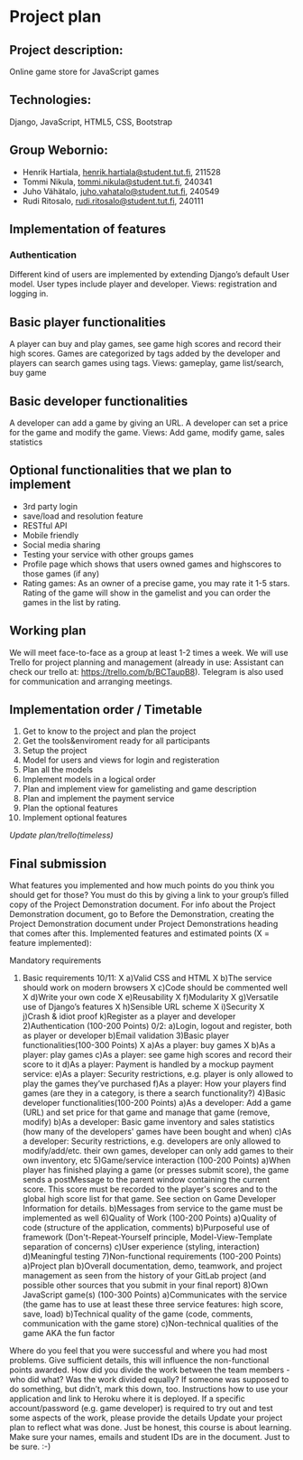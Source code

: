 
Project plan
==================

## Project description:

Online game store for JavaScript games

## Technologies:
Django, JavaScript, HTML5, CSS, Bootstrap

## Group Webornio:
* Henrik Hartiala, henrik.hartiala@student.tut.fi, 211528
* Tommi Nikula, tommi.nikula@student.tut.fi, 240341
* Juho Vähätalo, juho.vahatalo@student.tut.fi, 240549
* Rudi Ritosalo, rudi.ritosalo@student.tut.fi, 240111


## Implementation of features


### Authentication
Different kind of users are implemented by extending Django’s default User model. User types include player and developer. 
Views: registration and logging in.

Basic player functionalities
----------------------------

A player can buy and play games, see game high scores and record their high scores. Games are categorized by tags added by the developer and players can search games using tags. 
Views: gameplay, game list/search, buy game

Basic developer functionalities
-------------------------------
A developer can add a game by giving an URL. A developer can set a price for the game and modify the game.
Views: Add game, modify game, sales statistics

Optional functionalities that we plan to implement
--------------------------------------------------
* 3rd party login
* save/load and resolution feature
* RESTful API
* Mobile friendly
* Social media sharing
* Testing your service with other groups games
* Profile page which shows that users owned games and highscores to those games (if any)
* Rating games: As an owner of a precise game, you may rate it 1-5 stars. Rating of the game will show in the gamelist and you can order the games in the list by rating.

Working plan
----------------------------------------
We will meet face-to-face as a group at least 1-2 times a week. We will use Trello for project planning and management (already in use: Assistant can check our trello at: https://trello.com/b/BCTaupB8). Telegram is also used for communication and arranging meetings. 






Implementation order / Timetable
---------------------------------------
1. Get to know to the project and plan the project
2. Get the tools&enviroment ready for all participants
3. Setup the project
4. Model for users and views for login and registeration
5. Plan all the models
6. Implement models in a logical order
7. Plan and implement view for gamelisting and game description
8. Plan and implement the payment service
9. Plan the optional features
10. Implement optional features
 
*Update plan/trello(timeless)*



Final submission
---------------------------------------
What features you implemented and how much points do you think you should get for those? You must do this by giving a link to your group’s filled copy of the Project Demonstration document. For info about the Project Demonstration document, go to Before the Demonstration, creating the Project Demonstration document under Project Demonstrations heading that comes after this.
Implemented features and estimated points (X = feature implemented):

Mandatory requirements
1) Basic requirements 10/11:
	X a)Valid CSS and HTML
	X b)The service should work on modern browsers
	X c)Code should be commented well
	X d)Write your own code
	X e)Reusability
	X f)Modularity
	X g)Versatile use of Django’s features
	X h)Sensible URL scheme
	X i)Security
	X j)Crash & idiot proof
	k)Register as a player and developer
2)Authentication (100-200 Points) 0/2:
	a)Login, logout and register, both as player or developer
	b)Email validation
3)Basic player functionalities(100-300 Points)
	X a)As a player: buy games
	X b)As a player: play games
	c)As a player: see game high scores and record their score to it
	d)As a player: Payment is handled by a mockup payment service: 
	e)As a player: Security restrictions, e.g. player is only allowed to play the games they’ve purchased
	f)As a player: How your players find games (are they in a category, is there a search functionality?)
4)Basic developer functionalities(100-200 Points)
	a)As a developer: Add a game (URL) and set price for that game and manage that game (remove, modify)
	b)As a developer: Basic game inventory and sales statistics (how many of the developers' games have been bought and when)
	c)As a developer: Security restrictions, e.g. developers are only allowed to modify/add/etc. their own games, developer can only add games to their own inventory, etc
5)Game/service interaction (100-200 Points)
	a)When player has finished playing a game (or presses submit score), the game sends a postMessage to the parent window containing the current score. This score must be recorded to the player's scores and to the global high score list for that game. See section on Game Developer Information for details.
	b)Messages from service to the game must be implemented as well
6)Quality of Work (100-200 Points)
	a)Quality of code (structure of the application, comments)
	b)Purposeful use of framework (Don't-Repeat-Yourself principle, Model-View-Template separation of concerns)
	c)User experience (styling, interaction)
	d)Meaningful testing
7)Non-functional requirements (100-200 Points)
	a)Project plan
	b)Overall documentation, demo, teamwork, and project management as seen from the history of your GitLab project (and possible other sources that you submit in your final report)
8)Own JavaScript game(s) (100-300 Points)
	a)Communicates with the service (the game has to use at least these three service features: high score, save, load)
	b)Technical quality of the game (code, comments, communication with the game store)
	c)Non-technical qualities of the game AKA the fun factor



Where do you feel that you were successful and where you had most problems. Give sufficient details, this will influence the non-functional points awarded.
How did you divide the work between the team members - who did what? Was the work divided equally? If someone was supposed to do something, but didn’t, mark this down, too.
Instructions how to use your application and link to Heroku where it is deployed.
If a specific account/password (e.g. game developer) is required to try out and test some aspects of the work, please provide the details
Update your project plan to reflect what was done. Just be honest, this course is about learning.
Make sure your names, emails and student IDs are in the document. Just to be sure. :-)
